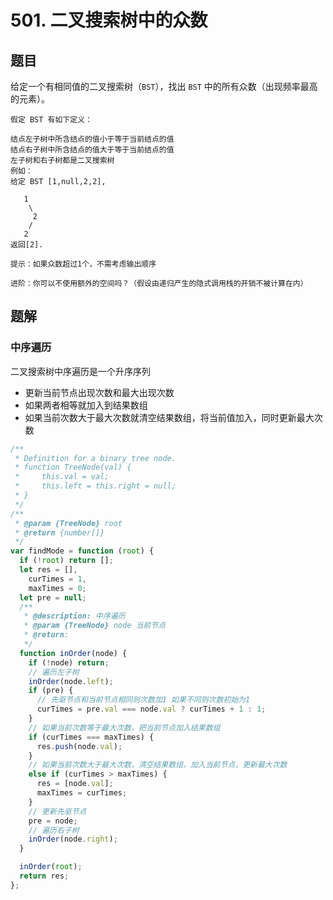 # 501. 二叉搜索树中的众数

## 题目

给定一个有相同值的二叉搜索树（`BST`），找出 `BST` 中的所有众数（出现频率最高的元素）。

```auto
假定 BST 有如下定义：

结点左子树中所含结点的值小于等于当前结点的值
结点右子树中所含结点的值大于等于当前结点的值
左子树和右子树都是二叉搜索树
例如：
给定 BST [1,null,2,2],

   1
    \
     2
    /
   2
返回[2].

提示：如果众数超过1个，不需考虑输出顺序

进阶：你可以不使用额外的空间吗？（假设由递归产生的隐式调用栈的开销不被计算在内）
```

## 题解

### 中序遍历

二叉搜索树中序遍历是一个升序序列

- 更新当前节点出现次数和最大出现次数
- 如果两者相等就加入到结果数组
- 如果当前次数大于最大次数就清空结果数组，将当前值加入，同时更新最大次数

```JavaScript
/**
 * Definition for a binary tree node.
 * function TreeNode(val) {
 *     this.val = val;
 *     this.left = this.right = null;
 * }
 */
/**
 * @param {TreeNode} root
 * @return {number[]}
 */
var findMode = function (root) {
  if (!root) return [];
  let res = [],
    curTimes = 1,
    maxTimes = 0;
  let pre = null;
  /**
   * @description: 中序遍历
   * @param {TreeNode} node 当前节点
   * @return:
   */
  function inOrder(node) {
    if (!node) return;
    // 遍历左子树
    inOrder(node.left);
    if (pre) {
      // 先驱节点和当前节点相同则次数加1 如果不同则次数初始为1
      curTimes = pre.val === node.val ? curTimes + 1 : 1;
    }
    // 如果当前次数等于最大次数，把当前节点加入结果数组
    if (curTimes === maxTimes) {
      res.push(node.val);
    }
    // 如果当前次数大于最大次数，清空结果数组，加入当前节点，更新最大次数
    else if (curTimes > maxTimes) {
      res = [node.val];
      maxTimes = curTimes;
    }
    // 更新先驱节点
    pre = node;
    // 遍历右子树
    inOrder(node.right);
  }

  inOrder(root);
  return res;
};

```
